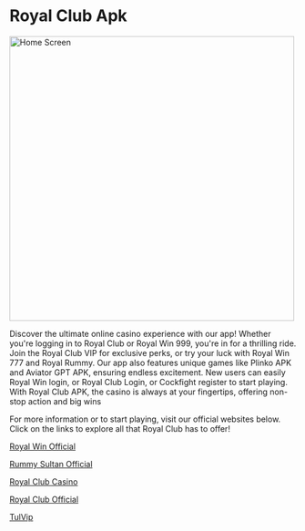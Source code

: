 
# Royal Club Apk

<img src="screenshots/royal.png" width="500" alt="Home Screen">

Discover the ultimate online casino experience with our app! Whether you're logging in to Royal Club or Royal Win 999, you're in for a thrilling ride. Join the Royal Club VIP for exclusive perks, or try your luck with Royal Win 777 and Royal Rummy. Our app also features unique games like Plinko APK and Aviator GPT APK, ensuring endless excitement. New users can easily Royal Win login, or Royal Club Login, or Cockfight register to start playing. With Royal Club APK, the casino is always at your fingertips, offering non-stop action and big wins

For more information or to start playing, visit our official websites below. Click on the links to explore all that Royal Club has to offer!

<p><a href="https://royalwinofficial.in/">Royal Win Official</a></p>
<p><a href="https://rummysultanofficial.in/">Rummy Sultan Official</a></p>
<p><a href="https://royalclubcasino.co.in/">Royal Club Casino</a></p>
<p><a href="https://royalclubofficial.in/">Royal Club Official</a></p>
<p><a href="https://tulvip.com">TulVip</a></p>
